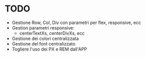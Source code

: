 # TODO

- Gestione Row, Col, Div con parametri per flex, responsive, ecc
- Gestion parametri responsive:
  - centerTextXs, centerDivXs, ecc
- Gestione dei colori centralizzata
- Gestione del font centralizzato
- Togliere l'uso dei PX e REM dall'APP
